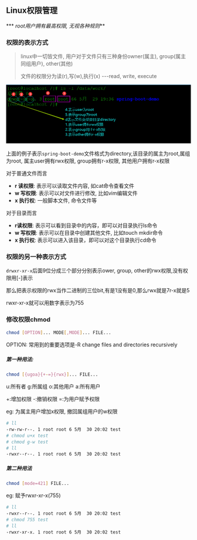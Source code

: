 ## Linux权限管理

***   *root用户拥有最高权限, 无视各种规则***

### 权限的表示方式

> linux中一切皆文件, 用户对于文件只有三种身份owner(属主), group(属主同组用户), other(其他)
>
> 文件的权限分为读(r),写(w),执行(x)    ---read, write, execute

![](./basic-images/file-permission.png)

上面的例子表示`spring-boot-demo`文件格式为directory,该目录的属主为root,属组为root,
属主user拥有rwx权限, group拥有r-x权限, 其他用户拥有r-x权限

对于普通文件而言

- **r 读权限**:    表示可以读取文件内容, 如cat命令查看文件
- **w 写权限**:    表示可以对文件进行修改, 比如vim编辑文件
- **x 执行权**:    一般脚本文件, 命令文件等

对于目录而言

- **r读权限**:     表示可以看到目录中的内容，即可以对目录执行ls命令
- **w 写权限**:     表示可以在目录中创建其他文件, 比如touch  mkdir命令
- **x 执行权**:     表示可以进入该目录，即可以对这个目录执行cd命令

### 权限的另一种表示方式

`drwxr-xr-x`后面9位分成三个部分分别表示ower, group, other的rwx权限,没有权限用[-]表示

那么把表示权限的rwx当作二进制的三位bit,有是1没有是0,那么rwx就是7r-x就是5

rwxr-xr-x就可以用数字表示为755

### 修改权限chmod

```bash
chmod [OPTION]... MODE[,MODE]... FILE...
```

OPTION: 常用到的重要选项是-R    change files and directories recursively

##### 第一种用法:

```bash
chmod [{ugoa}{+-=}{rwx}]... FILE...
```

u:所有者    g:所属组    o:其他用户    a:所有用户

+:增加权限    -:撤销权限    =:为用户赋予权限

eg: 为属主用户增加x权限, 撤回属组用户的w权限

```bash
# ll
-rw-rw-r--. 1 root root 6 5月  30 20:02 test
# chmod u+x test
# chmod g-w test
# ll
-rwxr--r--. 1 root root 6 5月  30 20:02 test
```



##### 第二种用法

```bash
chmod [mode=421] FILE...
```

eg: 赋予rwxr-xr-x(755)

```bash
# ll
-rwxr--r--. 1 root root 6 5月  30 20:02 test
# chmod 755 test
# ll
-rwxr-xr-x. 1 root root 6 5月  30 20:02 test
```